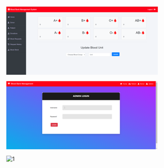 ![1](https://github.com/neeraj027/BloodBankandChatbot/blob/master/src/static/image/Picture1.png)

![1](https://github.com/neeraj027/BloodBankandChatbot/blob/master/src/static/image/Picture2.png)

![1](https://github.com/neeraj027/BloodBankandChatbot/blob/master/src/static/image/Picture3.png)
